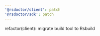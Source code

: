 ```yaml
---
'@rsdoctor/client': patch
'@rsdoctor/sdk': patch
---
```


refactor(client): migrate build tool to Rsbuild
